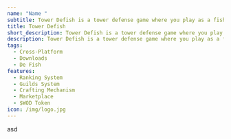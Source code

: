 ```yaml
---
name: "Name "
subtitle: Tower Defish is a tower defense game where you play as a fish
title: Tower Defish
short_description: Tower Defish is a tower defense game where you play as a fish
description: Tower Defish is a tower defense game where you play as a fish
tags:
  - Cross-Platform
  - Downloads
  - De Fish
features:
  - Ranking System
  - Guilds System
  - Crafting Mechanism
  - Marketplace
  - $WOD Token
icon: /img/logo.jpg
---
```


asd